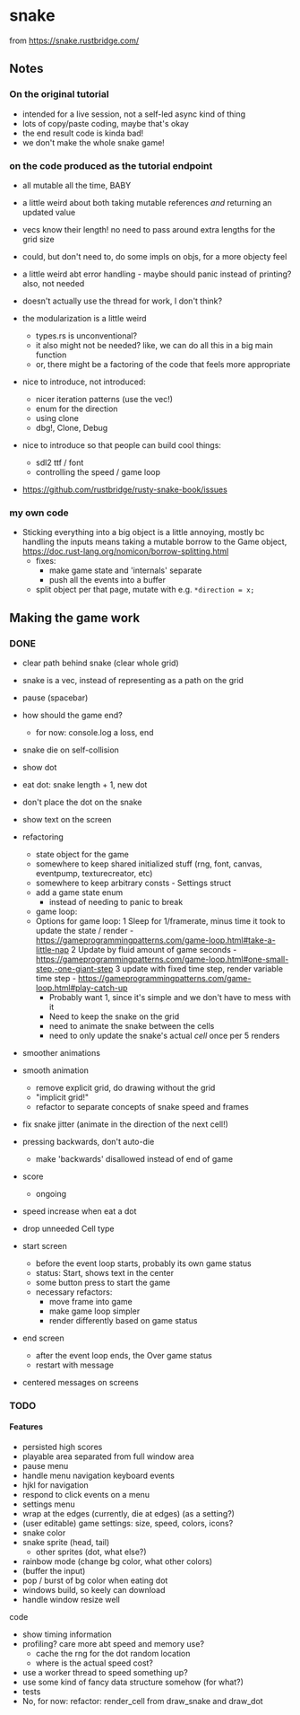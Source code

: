 # snake

from https://snake.rustbridge.com/

## Notes

### On the original tutorial

- intended for a live session, not a self-led async kind of thing
- lots of copy/paste coding, maybe that's okay
- the end result code is kinda bad!
- we don't make the whole snake game!

### on the code produced as the tutorial endpoint

- all mutable all the time, BABY
- a little weird about both taking mutable references _and_ returning an updated
    value
- vecs know their length! no need to pass around extra lengths for the grid size
- could, but don't need to, do some impls on objs, for a more objecty feel
- a little weird abt error handling
      - maybe should panic instead of printing? also, not needed
- doesn't actually use the thread for work, I don't think?
- the modularization is a little weird
  - types.rs is unconventional?
  - it also might not be needed? like, we can do all this in a big main function
  - or, there might be a factoring of the code that feels more appropriate

- nice to introduce, not introduced:
  - nicer iteration patterns (use the vec!)
  - enum for the direction
  - using clone
  - dbg!, Clone, Debug

- nice to introduce so that people can build cool things:
   - sdl2 ttf / font
   - controlling the speed / game loop

- https://github.com/rustbridge/rusty-snake-book/issues


### my own code

- Sticking everything into a big object is a little annoying, mostly bc handling
    the inputs means taking a mutable borrow to the Game object, https://doc.rust-lang.org/nomicon/borrow-splitting.html
    - fixes: 
      - make game state and 'internals' separate
      - push all the events into a buffer 
    - split object per that page, mutate with e.g. `*direction = x;`

## Making the game work

### DONE
- clear path behind snake (clear whole grid)
- snake is a vec, instead of representing as a path on the grid
- pause (spacebar)
- how should the game end?
  - for now: console.log a loss, end
- snake die on self-collision
- show dot
- eat dot: snake length + 1, new dot
- don't place the dot on the snake
- show text on the screen

- refactoring
    - state object for the game
    - somewhere to keep shared initialized stuff (rng, font, canvas, eventpump,
        texturecreator, etc)
    - somewhere to keep arbitrary consts - Settings struct
    - add a game state enum
      - instead of needing to panic to break
    - game loop: 
    - Options for game loop: 
        1 Sleep for 1/framerate, minus time it took to update the state / render
          - https://gameprogrammingpatterns.com/game-loop.html#take-a-little-nap
        2 Update by fluid amount of game seconds
          - https://gameprogrammingpatterns.com/game-loop.html#one-small-step,-one-giant-step
        3 update with fixed time step, render variable time step
          - https://gameprogrammingpatterns.com/game-loop.html#play-catch-up
        - Probably want 1, since it's simple and we don't have to mess with it
        - Need to keep the snake on the grid
        - need to animate the snake between the cells
        - need to only update the snake's actual _cell_ once per 5 renders
- smoother animations
- smooth animation
    - remove explicit grid, do drawing without the grid
    - "implicit grid!"
    - refactor to separate concepts of snake speed and frames
- fix snake jitter (animate in the direction of the next cell!)
- pressing backwards, don't auto-die
  - make 'backwards' disallowed instead of end of game
- score
  - ongoing
- speed increase when eat a dot
- drop unneeded Cell type
- start screen
  - before the event loop starts, probably its own game status
  - status: Start, shows text in the center
  - some button press to start the game
  - necessary refactors: 
    - move frame into game
    - make game loop simpler
    - render differently based on game status
- end screen
  - after the event loop ends, the Over game status
  - restart with message
- centered messages on screens

### TODO

#### Features

- persisted high scores
- playable area separated from full window area
- pause menu
- handle menu navigation keyboard events
- hjkl for navigation
- respond to click events on a menu
- settings menu
- wrap at the edges (currently, die at edges) (as a setting?)
- (user editable) game settings: size, speed, colors, icons?
- snake color
- snake sprite (head, tail)
    - other sprites (dot, what else?)
- rainbow mode (change bg color, what other colors)
- (buffer the input) 
- pop / burst of bg color when eating dot
- windows build, so keely can download
- handle window resize well

code
- show timing information
- profiling? care more abt speed and memory use?
  - cache the rng for the dot random location
  - where is the actual speed cost?
- use a worker thread to speed something up?
- use some kind of fancy data structure somehow (for what?)
- tests
- No, for now: refactor: render_cell from draw_snake and draw_dot
